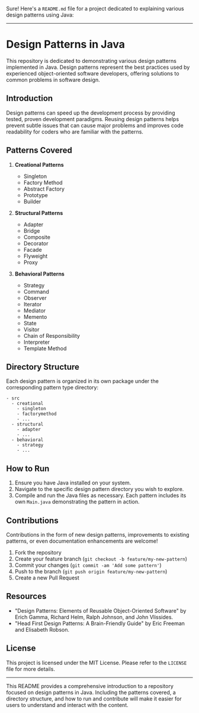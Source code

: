 Sure! Here's a `README.md` file for a project dedicated to explaining various design patterns using Java:

---

# Design Patterns in Java

This repository is dedicated to demonstrating various design patterns implemented in Java. Design patterns represent the best practices used by experienced object-oriented software developers, offering solutions to common problems in software design.

## Introduction

Design patterns can speed up the development process by providing tested, proven development paradigms. Reusing design patterns helps prevent subtle issues that can cause major problems and improves code readability for coders who are familiar with the patterns.

## Patterns Covered

1. **Creational Patterns**
    - Singleton
    - Factory Method
    - Abstract Factory
    - Prototype
    - Builder

2. **Structural Patterns**
    - Adapter
    - Bridge
    - Composite
    - Decorator
    - Facade
    - Flyweight
    - Proxy

3. **Behavioral Patterns**
    - Strategy
    - Command
    - Observer
    - Iterator
    - Mediator
    - Memento
    - State
    - Visitor
    - Chain of Responsibility
    - Interpreter
    - Template Method

## Directory Structure

Each design pattern is organized in its own package under the corresponding pattern type directory:

```
- src
  - creational
    - singleton
    - factorymethod
    - ...
  - structural
    - adapter
    - ...
  - behavioral
    - strategy
    - ...
```

## How to Run

1. Ensure you have Java installed on your system.
2. Navigate to the specific design pattern directory you wish to explore.
3. Compile and run the Java files as necessary. Each pattern includes its own `Main.java` demonstrating the pattern in action.

## Contributions

Contributions in the form of new design patterns, improvements to existing patterns, or even documentation enhancements are welcome!

1. Fork the repository
2. Create your feature branch (`git checkout -b feature/my-new-pattern`)
3. Commit your changes (`git commit -am 'Add some pattern'`)
4. Push to the branch (`git push origin feature/my-new-pattern`)
5. Create a new Pull Request

## Resources

- "Design Patterns: Elements of Reusable Object-Oriented Software" by Erich Gamma, Richard Helm, Ralph Johnson, and John Vlissides.
- "Head First Design Patterns: A Brain-Friendly Guide" by Eric Freeman and Elisabeth Robson.

## License

This project is licensed under the MIT License. Please refer to the `LICENSE` file for more details.

---

This README provides a comprehensive introduction to a repository focused on design patterns in Java. Including the patterns covered, a directory structure, and how to run and contribute will make it easier for users to understand and interact with the content.